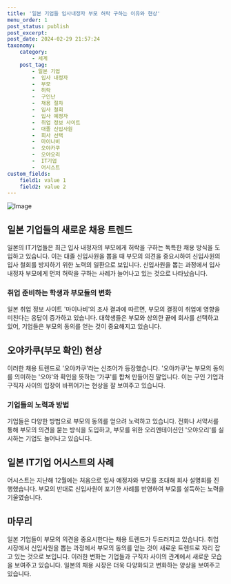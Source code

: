 ```yaml
---
title: '일본 기업들 입사내정자 부모 허락 구하는 이유와 현상'
menu_order: 1
post_status: publish
post_excerpt: 
post_date: 2024-02-29 21:57:24
taxonomy:
    category:
        - 세계
    post_tag:
        - 일본 기업
        -  입사 내정자
        -  부모
        -  허락
        -  구인난
        -  채용 절차
        -  입사 철회
        -  입사 예정자
        -  취업 정보 사이트
        -  대졸 신입사원
        -  회사 선택
        -  마이나비
        -  오야카쿠
        -  오야오리
        -  IT기업
        -  어시스트
custom_fields:
    field1: value 1
    field2: value 2
---
```


![Image](https://imgnews.pstatic.net/image/081/2024/02/28/0003433587_001_20240228142101166.jpg?type=w647)

## 일본 기업들의 새로운 채용 트렌드
일본의 IT기업들은 최근 입사 내정자의 부모에게 허락을 구하는 독특한 채용 방식을 도입하고 있습니다. 이는 대졸 신입사원을 뽑을 때 부모의 의견을 중요시하여 신입사원의 입사 철회를 방지하기 위한 노력의 일환으로 보입니다. 신입사원을 뽑는 과정에서 입사 내정자 부모에게 먼저 허락을 구하는 사례가 늘어나고 있는 것으로 나타났습니다.
### 취업 준비하는 학생과 부모들의 변화
일본 취업 정보 사이트 '마이나비'의 조사 결과에 따르면, 부모의 결정이 취업에 영향을 미친다는 응답이 증가하고 있습니다. 대학생들은 부모와 상의한 끝에 회사를 선택하고 있어, 기업들은 부모의 동의를 얻는 것이 중요해지고 있습니다.
## 오야카쿠(부모 확인) 현상
이러한 채용 트렌드로 '오야카쿠'라는 신조어가 등장했습니다. '오야카쿠'는 부모의 동의를 의미하는 '오야'와 확인을 뜻하는 '가쿠'를 합쳐 만들어진 말입니다. 이는 구인 기업과 구직자 사이의 입장이 바뀌어가는 현상을 잘 보여주고 있습니다.
### 기업들의 노력과 방법
기업들은 다양한 방법으로 부모의 동의를 얻으려 노력하고 있습니다. 전화나 서약서를 통해 부모의 의견을 묻는 방식을 도입하고, 부모를 위한 오리엔테이션인 '오야오리'를 실시하는 기업도 늘어나고 있습니다.
## 일본 IT기업 어시스트의 사례
어시스트는 지난해 12월에는 처음으로 입사 예정자와 부모를 초대해 회사 설명회를 진행했습니다. 부모의 반대로 신입사원이 포기한 사례를 반영하여 부모를 설득하는 노력을 기울였습니다. 
## 마무리
일본 기업들이 부모의 의견을 중요시한다는 채용 트렌드가 두드러지고 있습니다. 취업 시장에서 신입사원을 뽑는 과정에서 부모의 동의를 얻는 것이 새로운 트렌드로 자리 잡고 있는 것으로 보입니다. 이러한 변화는 기업들과 구직자 사이의 관계에서 새로운 모습을 보여주고 있습니다. 일본의 채용 시장은 더욱 다양화되고 변화하는 양상을 보여주고 있습니다.
